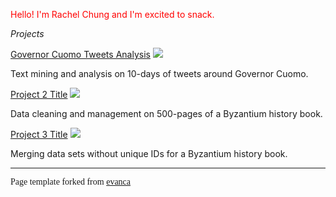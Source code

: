
<p style="color:red;">Hello! I'm Rachel Chung and I'm excited to snack.</p>

 *Projects*

[Governor Cuomo Tweets Analysis](/Cuomo)
<img src="images/dummy_thumbnail.jpg?raw=true"/>

Text mining and analysis on 10-days of tweets around Governor Cuomo.

[Project 2 Title](/TL_Cleaning)
<img src="images/dummy_thumbnail.jpg?raw=true"/>

Data cleaning and management on 500-pages of a Byzantium history book.

[Project 3 Title](/TL_Other)
<img src="images/dummy_thumbnail.jpg?raw=true"/>

Merging data sets without unique IDs for a Byzantium history book.

---
<p style="font-size:14px; font-family: Verdana">Page template forked from <a href="https://github.com/evanca/quick-portfolio">evanca</a></p>
<!-- Remove above link if you don't want to attibute -->
